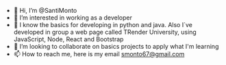 - 👋 Hi, I’m @SantiMonto
- 👀 I’m interested in working as a developer
- 🌱 I know the basics for developing in python and java. Also I`ve developed in group a web page called TRender University, using JavaScript, Node, React and Bootstrap
- 💞️ I’m looking to collaborate on basics projects to apply what I'm learning
- 📫 How to reach me, here is my email smonto67@gmail.com

<!---
SantiMonto/SantiMonto is a ✨ special ✨ repository because its `README.md` (this file) appears on your GitHub profile.
You can click the Preview link to take a look at your changes.
--->
